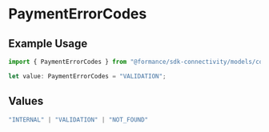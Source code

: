 # PaymentErrorCodes

## Example Usage

```typescript
import { PaymentErrorCodes } from "@formance/sdk-connectivity/models/components";

let value: PaymentErrorCodes = "VALIDATION";
```

## Values

```typescript
"INTERNAL" | "VALIDATION" | "NOT_FOUND"
```